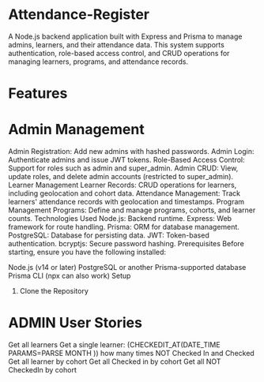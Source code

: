 # Attendance-Register

A Node.js backend application built with Express and Prisma to manage admins, learners, and their attendance data. This system supports authentication, role-based access control, and CRUD operations for managing learners, programs, and attendance records.

# Features
# Admin Management
Admin Registration: Add new admins with hashed passwords.
Admin Login: Authenticate admins and issue JWT tokens.
Role-Based Access Control: Support for roles such as admin and super_admin.
Admin CRUD: View, update roles, and delete admin accounts (restricted to super_admin).
Learner Management
Learner Records: CRUD operations for learners, including geolocation and cohort data.
Attendance Management: Track learners' attendance records with geolocation and timestamps.
Program Management
Programs: Define and manage programs, cohorts, and learner counts.
Technologies Used
Node.js: Backend runtime.
Express: Web framework for route handling.
Prisma: ORM for database management.
PostgreSQL: Database for persisting data.
JWT: Token-based authentication.
bcryptjs: Secure password hashing.
Prerequisites
Before starting, ensure you have the following installed:

Node.js (v14 or later)
PostgreSQL or another Prisma-supported database
Prisma CLI (npx can also work)
Setup
1. Clone the Repository

# ADMIN User Stories
  Get all learners
 Get a single learner:
 (CHECKEDIT_AT(DATE_TIME PARAMS=PARSE MONTH
  ))
 how many times NOT  Checked In and Checked
Get all learner by cohort
Get all Checked in by cohort
Get all NOT CheckedIn by cohort

